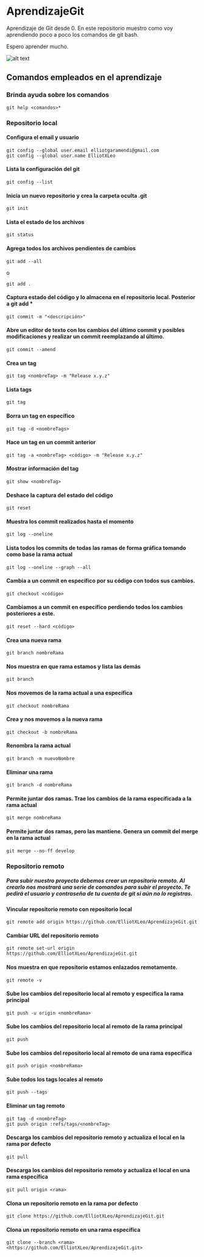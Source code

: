 # AprendizajeGit
Aprendizaje de Git desde 0.
En este repositorio muestro como voy aprendiendo poco a poco los comandos de git bash.

Espero aprender mucho.

![alt text](https://miro.medium.com/max/352/1*qR6xp69TZSS9Dv_ZBxTw1w.jpeg)

## Comandos empleados en el aprendizaje

### Brinda ayuda sobre los comandos
```
git help <comandos>*
```

### Repositorio local

#### Configura el email y usuario
```
git config --global user.email elliotgaramendi@gmail.com
git config --global user.name ElliotXLeo
```

#### Lista la configuración del git
```
git config --list
```

#### Inicia un nuevo repositorio y crea la carpeta oculta .git
```
git init
```

#### Lista el estado de los archivos 
```
git status
```

####  Agrega todos los archivos pendientes de cambios
```
git add --all
```
o
```
git add .
```

#### Captura estado del código y lo almacena en el repositorio local. Posterior a git add *
```
git commit -m "<descripción>"
```

#### Abre un editor de texto con los cambios del último commit y posibles modificaciones y realizar un commit reemplazando al último.
```
git commit --amend
```

#### Crea un tag
```
git tag <nombreTag> -m "Release x.y.z"
```

#### Lista tags
```
git tag
```

#### Borra un tag en específico
```
git tag -d <nombreTags>
```

#### Hace un tag en un commit anterior
```
git tag -a <nombreTag> <código> -m "Release x.y.z"
```

#### Mostrar información del tag
```
git show <nombreTag>
```

#### Deshace la captura del estado del código
```
git reset
```

#### Muestra los commit realizados hasta el momento
```
git log --oneline
```

#### Lista todos los commits de todas las ramas de forma gráfica tomando como base la rama actual
```
git log --oneline --graph --all
```

#### Cambia a un commit en específico por su código con todos sus cambios.
```
git checkout <código>
```

#### Cambiamos a un commit en específico perdiendo todos los cambios posteriores a este.
```
git reset --hard <código>
```

#### Crea una nueva rama
```
git branch nombreRama
```

#### Nos muestra en que rama estamos y lista las demás
```
git branch
```

####  Nos movemos de la rama actual a una específica
```
git checkout nombreRama
```

#### Crea y nos movemos a la nueva rama
```
git checkout -b nombreRama
```

#### Renombra la rama actual
```
git branch -m nuevoNombre
```

#### Eliminar una rama
```
git branch -d nombreRama
```

#### Permite juntar dos ramas. Trae los cambios de la rama específicada a la rama actual
```
git merge nombreRama
```

#### Permite juntar dos ramas, pero las mantiene. Genera un commit del merge en la rama actual
```
git merge --no-ff develop
```

### Repositorio remoto
##### Para subir nuestro proyecto debemos crear un repositorio remoto. Al crearlo nos mostrará una serie de comandos para subir el proyecto. Te pedirá el usuario y contraseña de tu cuenta de git si aún no lo registras.

#### Vincular repositorio remoto con repositorio local 
```
git remote add origin https://github.com/ElliotXLeo/AprendizajeGit.git
```

#### Cambiar URL del repositorio remoto
```
git remote set-url origin https://github.com/ElliotXLeo/AprendizajeGit.git
```

#### Nos muestra en que repositorio estamos enlazados remotamente.
```
git remote -v
```

#### Sube los cambios del repositorio local al remoto y especifica la rama principal
```
git push -u origin <nombreRama>
```

#### Sube los cambios del repositorio local al remoto de la rama principal
```
git push
```


#### Sube los cambios del repositorio local al remoto de una rama específica
```
git push origin <nombreRama>
```

#### Sube todos los tags locales al remoto
```
git push --tags
```

#### Eliminar un tag remoto
```
git tag -d <nombreTag>
git push origin :refs/tags/<nombreTag>
```

#### Descarga los cambios del repositorio remoto y actualiza el local en la rama por defecto
```
git pull
```

#### Descarga los cambios del repositorio remoto y actualiza el local en una rama específica
```
git pull origin <rama>
```

#### Clona un repositorio remoto en la rama por defecto
```
git clone https://github.com/ElliotXLeo/AprendizajeGit.git
```

#### Clona un repositorio remoto en una rama específica
```
git clone --branch <rama> <https://github.com/ElliotXLeo/AprendizajeGit.git>
```
